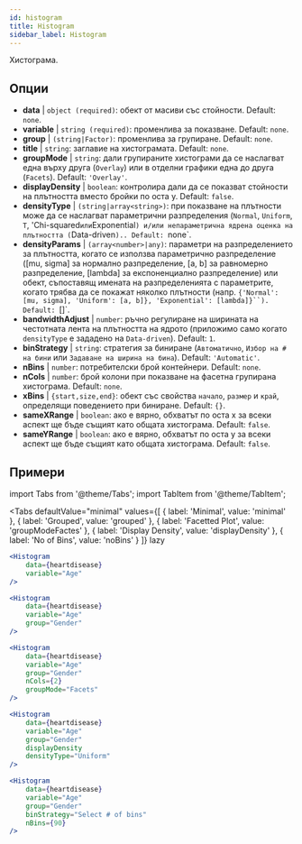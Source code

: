 ```yaml
---
id: histogram
title: Histogram
sidebar_label: Histogram
---
```


Хистограма.

## Опции

* __data__ | `object (required)`: обект от масиви със стойности. Default: `none`.
* __variable__ | `string (required)`: променлива за показване. Default: `none`.
* __group__ | `(string|Factor)`: променлива за групиране. Default: `none`.
* __title__ | `string`: заглавие на хистограмата. Default: `none`.
* __groupMode__ | `string`: дали групираните хистограми да се наслагват една върху друга (`Overlay`) или в отделни графики една до друга (`Facets`). Default: `'Overlay'`.
* __displayDensity__ | `boolean`: контролира дали да се показват стойности на плътността вместо бройки по оста y. Default: `false`.
* __densityType__ | `(string|array<string>)`: при показване на плътности може да се наслагват параметрични разпределения (`Normal`, `Uniform`, `T`, 'Chi-squared` или `Exponential`) и/или непараметрична ядрена оценка на плътността (`Data-driven`).. Default: `none`.
* __densityParams__ | `(array<number>|any)`: параметри на разпределението за плътността, когато се използва параметрично разпределение ([mu, sigma] за нормално разпределение, [a, b] за равномерно разпределение, [lambda] за експоненциално разпределение) или обект, съпоставящ имената на разпределенията с параметрите, когато трябва да се покажат няколко плътности (напр. `{'Normal': [mu, sigma], 'Uniform': [a, b]}, 'Exponential': [lambda]}``). Default: `[]`.
* __bandwidthAdjust__ | `number`: ръчно регулиране на ширината на честотната лента на плътността на ядрото (приложимо само когато `densityType` е зададено на `Data-driven`). Default: `1`.
* __binStrategy__ | `string`: стратегия за биниране (`Автоматично`, `Избор на # на бини` или `Задаване на ширина на бина`). Default: `'Automatic'`.
* __nBins__ | `number`: потребителски брой контейнери. Default: `none`.
* __nCols__ | `number`: брой колони при показване на фасетна групирана хистограма. Default: `none`.
* __xBins__ | `{start,size,end}`: обект със свойства `начало`, `размер` и `край`, определящи поведението при биниране. Default: `{}`.
* __sameXRange__ | `boolean`: ако е вярно, обхватът по оста x за всеки аспект ще бъде същият като общата хистограма. Default: `false`.
* __sameYRange__ | `boolean`: ако е вярно, обхватът по оста y за всеки аспект ще бъде същият като общата хистограма. Default: `false`.


## Примери

import Tabs from '@theme/Tabs';
import TabItem from '@theme/TabItem';

<Tabs
    defaultValue="minimal"
    values={[
        { label: 'Minimal', value: 'minimal' },
        { label: 'Grouped', value: 'grouped' },
        { label: 'Facetted Plot', value: 'groupModeFactes' },
        { label: 'Display Density', value: 'displayDensity' },
        { label: 'No of Bins', value: 'noBins' }
    ]}
    lazy
>

<TabItem value="minimal">

```jsx live
<Histogram 
    data={heartdisease} 
    variable="Age"
/>
```

</TabItem>

<TabItem value="grouped">

```jsx live
<Histogram 
    data={heartdisease} 
    variable="Age"
    group="Gender"
/>
```

</TabItem>

<TabItem value="groupModeFactes">

```jsx live
<Histogram 
    data={heartdisease} 
    variable="Age"
    group="Gender"
    nCols={2}
    groupMode="Facets"
/>
```

</TabItem>

<TabItem value="displayDensity">

```jsx live
<Histogram 
    data={heartdisease} 
    variable="Age"
    group="Gender"
    displayDensity 
    densityType="Uniform"
/>
```

</TabItem>

<TabItem value="noBins">

```jsx live
<Histogram 
    data={heartdisease} 
    variable="Age"
    group="Gender"
    binStrategy="Select # of bins"
    nBins={90}
/>
```

</TabItem>

</Tabs>
